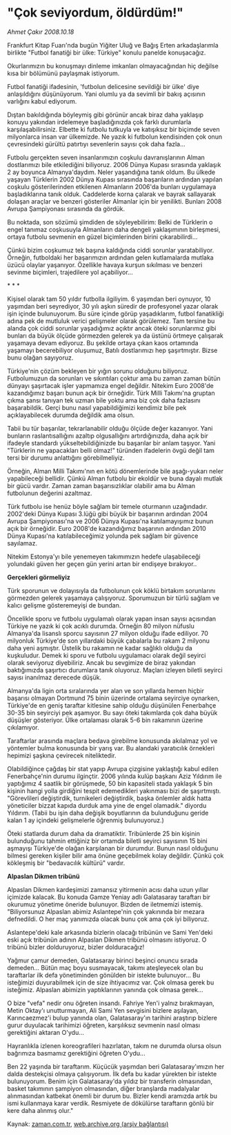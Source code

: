 # "Çok seviyordum, öldürdüm!"

*Ahmet Çakır 2008.10.18*

<tr><td class="metin" colspan="2" style="padding-top: 20px; padding-left: 5px; padding-right: 10px;">Frankfurt Kitap Fuarı'nda bugün Yiğiter Uluğ ve Bağış Erten arkadaşlarımla birlikte "Futbol fanatiği bir ülke: Türkiye" konulu panelde konuşacağız.</td></tr><tr><td class="metin" colspan="2" style="padding-top: 20px; padding-left: 5px; padding-right: 10px;"><p> Okurlarımızın bu konuşmayı dinleme imkanları olmayacağından hiç değilse kısa bir bölümünü paylaşmak istiyorum.
<p>Futbol fanatiği ifadesinin, 'futbolun delicesine sevildiği bir ülke' diye anlaşıldığını düşünüyorum. Yani olumlu ya da sevimli bir bakış açısının varlığını kabul ediyorum.
<p>Dıştan bakıldığında böyleymiş gibi görünür ancak biraz daha yaklaşıp konuyu yakından irdelemeye başladığınızda çok farklı durumlarla karşılaşabilirsiniz. Elbette ki futbolu tutkuyla ve katışıksız bir biçimde seven milyonlarca insan var ülkemizde. Ne yazık ki futbolun kendisinden çok onun çevresindeki gürültü patırtıyı sevenlerin sayısı çok daha fazla...
<p>Futbolu gerçekten seven insanlarımızın coşkulu davranışlarının Alman dostlarımızı bile etkilediğini biliyoruz. 2006 Dünya Kupası sırasında yaklaşık 2 ay boyunca Almanya'daydım. Neler yaşandığına tanık oldum. Bu ülkede yaşayan Türklerin 2002 Dünya Kupası sırasında başarıların ardından yapılan coşkulu gösterilerinden etkilenen Almanların 2006'da bunları uygulamaya başladıklarına tanık olduk. Caddelerde korna çalarak ve bayrak sallayarak dolaşan araçlar ve benzeri gösteriler Almanlar için bir yenilikti. Bunları 2008 Avrupa Şampiyonası sırasında da gördük.
<p>Bu noktada, son sözümü şimdiden de söyleyebilirim: Belki de Türklerin o engel tanımaz coşkusuyla Almanların daha dengeli yaklaşımının birleşmesi, ortaya futbolu sevmenin en güzel biçimlerinden birini çıkarabilirdi...
<p>Çünkü bizim coşkumuz tek başına kaldığında ciddi sorunlar yaratabiliyor. Örneğin, futboldaki her başarımızın ardından gelen kutlamalarda mutlaka üzücü olaylar yaşanıyor. Özellikle havaya kurşun sıkılması ve benzeri sevinme biçimleri, trajedilere yol açabiliyor...
<p>* * *
<p>Kişisel olarak tam 50 yıldır futbolla ilgiliyim. 6 yaşımdan beri oynuyor, 10 yaşımdan beri seyrediyor, 30 yılı aşkın süredir de profesyonel yazar olarak işin içinde bulunuyorum. Bu süre içinde görüp yaşadıklarım, futbol fanatikliği adına pek de mutluluk verici gelişmeler olarak görülemez. Tam tersine bu alanda çok ciddi sorunlar yaşadığımız açıktır ancak öteki sorunlarımız gibi bunları da büyük ölçüde görmezden gelerek ya da üstünü örtmeye çalışarak yaşamaya devam ediyoruz. Bu şekilde ortaya çıkan kaos ortamında yaşamayı becerebiliyor oluşumuz, Batılı dostlarımızı hep şaşırtmıştır. Bizse bunu olağan sayıyoruz. 
<p>Türkiye'nin çözüm bekleyen bir yığın sorunu olduğunu biliyoruz. Futbolumuzun da sorunları ve sıkıntıları çoktur ama bu zaman zaman bütün dünyayı şaşırtacak işler yapmamıza engel değildir. Nitekim Euro 2008'de kazandığımız başarı bunun açık bir örneğidir. Türk Milli Takımı'na gruptan çıkma şansı tanıyan tek uzman bile yoktu ama biz çok daha fazlasını başarabildik. Gerçi bunu nasıl yapabildiğimizi kendimiz bile pek açıklayabilecek durumda değildik ama olsun.
<p>Tabii bu tür başarılar, tekrarlanabilir olduğu ölçüde değer kazanıyor. Yani bunların raslantısallığını azaltıp olgusallığını artırdığınızda, daha açık bir ifadeyle standardı yükseltebildiğinizde bu başarılar bir anlam taşıyor. Yani "Türklerin ne yapacakları belli olmaz!" türünden ifadelerin övgü değil tam tersi bir durumu anlattığını görebilmeliyiz.
<p>Örneğin, Alman Milli Takımı'nın en kötü dönemlerinde bile aşağı-yukarı neler yapabileceği bellidir. Çünkü Alman futbolu bir ekoldür ve buna dayalı mutlak bir gücü vardır. Zaman zaman başarısızlıklar olabilir ama bu Alman futbolunun değerini azaltmaz.
<p>Türk futbolu ise henüz böyle sağlam bir temele oturmanın uzağındadır. 2002'deki Dünya Kupası 3.lüğü gibi büyük bir başarının ardından 2004 Avrupa Şampiyonası'na ve 2006 Dünya Kupası'na katılamayışımız bunun açık bir örneğidir. Euro 2008'de kazandığımız başarının ardından 2010 Dünya Kupası'na katılabileceğimiz yolunda pek sağlam bir güvence sayılamaz.
<p>Nitekim Estonya'yı bile yenemeyen takımımızın hedefe ulaşabileceği yolundaki güven her geçen gün yerini artan bir endişeye bırakıyor..
<p><b>Gerçekleri görmeliyiz</b>
<p>Türk sporunun ve dolayısıyla da futbolunun çok köklü birtakım sorunlarını görmezden gelerek yaşamaya çalışıyoruz. Sporumuzun bir türlü sağlam ve kalıcı gelişme gösteremeyişi de bundan.
<p>Öncelikle sporu ve futbolu uygulamalı olarak yapan insan sayısı açısından Türkiye ne yazık ki çok acıklı durumda. Örneğin 80 milyon nüfuslu Almanya'da lisanslı sporcu sayısının 27 milyon olduğu ifade ediliyor. 70 milyonluk Türkiye'de son yıllardaki büyük çabalarla bu rakam 2 milyonu daha yeni aşmıştır. Üstelik bu rakamın ne kadar sağlıklı olduğu da kuşkuludur. Demek ki sporu ve futbolu uygulamacı olarak değil seyirci olarak seviyoruz diyebiliriz. Ancak bu sevgimize de biraz yakından baktığımızda şaşırtıcı durumlara tanık oluyoruz. Maçları izleyen biletli seyirci sayısı inanılmaz derecede düşük. 
<p>Almanya'da ligin orta sıralarında yer alan ve son yıllarda hemen hiçbir başarısı olmayan Dortmund 75 binin üzerinde ortalama seyirciye oynarken, Türkiye'de en geniş taraftar kitlesine sahip olduğu düşünülen Fenerbahçe 30-35 bin seyirciyi pek aşamıyor. Bu sayı öteki takımlarda çok daha büyük düşüşler gösteriyor. Ülke ortalaması olarak 5-6 bin rakamının üzerine çıkılamıyor. 
<p>Taraftarlar arasında maçlara bedava girebilme konusunda akılalmaz yol ve yöntemler bulma konusunda bir yarış var. Bu alandaki yaratıcılık örnekleri hepimizi şaşkına çevirecek niteliktedir.
<p>Olabildiğince çağdaş bir stat yapıp Avrupa çizgisine yaklaştığı kabul edilen Fenerbahçe'nin durumu ilginçtir. 2006 yılında kulüp başkanı Aziz Yıldırım ile yaptığımız 4 saatlik bir görüşmede, 50 bin kapasiteli stada yaklaşık 5 bin kişinin hangi yolla girdiğini tespit edemedikleri yakınması bizi de şaşırtmıştı. "Görevlileri değiştirdik, turnikeleri değiştirdik, başka önlemler aldık hatta yöneticiler bizzat kapıda durduk ama yine de engel olamadık." diyordu Yıldırım. (Tabii bu işin daha değişik boyutlarının da bulunduğunu geride kalan 1 ay içindeki gelişmelerle öğrenmiş bulunuyoruz.)
<p>Öteki statlarda durum daha da dramatiktir. Tribünlerde 25 bin kişinin bulunduğunu tahmin ettiğiniz bir ortamda biletli seyirci sayısının 15 bini aşmayışı Türkiye'de olağan karşılanan bir durumdur. Bunun nasıl olduğunu bilmesi gereken kişiler bilir ama önüne geçebilmek kolay değildir. Çünkü çok kökleşmiş bir "bedavacılık kültürü" vardır.
<p><b>Alpaslan Dikmen tribünü</b>
<p>Alpaslan Dikmen kardeşimizi zamansız yitirmenin acısı daha uzun yıllar içimizde kalacak. Bu konuda Gamze Yeniay adlı Galatasaray taraftarı bir okurumuz yönetime öneride bulunuyor. Bizden de iletmemizi istemiş. "Biliyorsunuz Alpaslan abimiz Aslantepe'nin çok yakınında bir mezara defnedildi. O her maç yanımızda olacak bunu çok ama çok iyi biliyoruz.
<p>Aslantepe'deki kale arkasında bizlerin olacağı tribünün ve Sami Yen'deki eski açık tribünün adının Alpaslan Dikmen tribünü olmasını istiyoruz. O tribünü bizler dolduruyoruz, bizler dolduracağız!
<p>Yağmur çamur demeden, Galatasaray birinci beşinci onuncu sırada demeden... Bütün maç boyu susmayacak, takımı ateşleyecek olan bu taraftarlar ilk defa yönetiminden gönülden bir istekte bulunuyor... Bu isteğimizi duyurabilmek için de size ihtiyacımız var. Çok olmasa gerek bu isteğimiz. Alpaslan abimizin yaptıklarının yanında çok olmasa gerek...
<p>O bize "vefa" nedir onu öğreten insandı. Fahriye Yen'i yalnız bırakmayan, Metin Oktay'ı unutturmayan, Ali Sami Yen sevgisini bizlere aşılayan, Karıncaezmez'i bulup yanında olan, Galatasaray'ın tarihini araştırıp bizlere gurur duyulacak tarihimizi öğreten, karşılıksız sevmenin nasıl olması gerektiğini aktaran O'ydu...
<p>Hayranlıkla izlenen koreografileri hazırlatan, takım ne durumda olursa olsun bağrımıza basmamız gerektiğini öğreten O'ydu...
<p>Ben 22 yaşında bir taraftarım. Küçücük yaşımdan beri Galatasaray'ımızın her dalda destekçisi olmaya çalışıyorum. İlk defa bu kadar yürekten bir istekte bulunuyorum. Benim için Galatasaray'da yıldız bir transferin olmasından, basket takımının şampiyon olmasından, diğer branşlarda madalyalar alınmasından katbekat önemli bir durum bu. Bizler kendi aramızda artık bu ismi kullanmaya karar verdik. Resmiyete de dökülürse taraftarın gönlü bir kere daha alınmış olur."<br/></p></p></p></p></p></p></p></p></p></p></p></p></p></p></p></p></p></p></p></p></p></p></p></p></p></p></p></td></tr>

Kaynak: [zaman.com.tr](http://zaman.com.tr/yazar.do?yazino=750659), [web.archive.org (arşiv bağlantısı)](http://web.archive.org/web/20081018151418/http://www.zaman.com.tr:80/yazar.do?yazino=750659)
